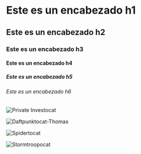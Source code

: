 # Este es un encabezado h1
## Este es un encabezado h2
### Este es un encabezado h3
#### Este es un encabezado h4
##### Este es un encabezado h5
###### Este es un encabezado h6


![Private Investocat](https://octodex.github.com/images/privateinvestocat.jpg)

![Daftpunktocat-Thomas](https://octodex.github.com/images/daftpunktocat-thomas.gif)

![Spidertocat](https://octodex.github.com/images/spidertocat.png)

![Stormtroopocat](https://octodex.github.com/images/stormtroopocat.png)
